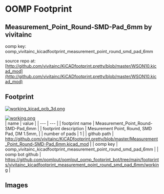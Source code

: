 # OOMP Footprint  
## Measurement_Point_Round-SMD-Pad_6mm  by vivitainc  
  
oomp key: oomp_vivitainc_kicadfootprint_measurement_point_round_smd_pad_6mm  
  
source repo at: [http://github.com/vivitainc/KiCADfootprint.pretty/blob/master/WSON10.kicad_mod](http://github.com/vivitainc/KiCADfootprint.pretty/blob/master/WSON10.kicad_mod)  
## Footprint  
  
[![working_kicad_pcb_3d.png](working_kicad_pcb_3d_600.png)](working_kicad_pcb_3d.png)  
  
[![working.png](working_600.png)](working.png)  
| name | value | 
| --- | --- | 
| footprint name | Measurement_Point_Round-SMD-Pad_6mm | 
| footprint description | Mesurement Point, Round, SMD Pad, DM 1.5mm, | 
| number of pads | 1 | 
| github path | http://github.com/vivitainc/KiCADfootprint.pretty/blob/master/Measurement_Point_Round-SMD-Pad_6mm.kicad_mod | 
| oomp key | oomp_vivitainc_kicadfootprint_measurement_point_round_smd_pad_6mm | 
| oomp bot github | https://github.com/oomlout/oomlout_oomp_footprint_bot/tree/main/footprints/vivitainc_kicadfootprint_measurement_point_round_smd_pad_6mm/working | 
## Images  
